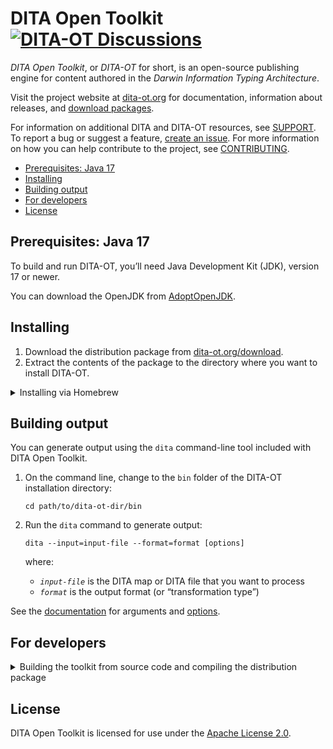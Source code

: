 # DITA Open Toolkit [![DITA-OT Discussions][discussions]](https://github.com/orgs/dita-ot/discussions)

_DITA Open Toolkit_, or _DITA-OT_ for short, is an open-source publishing engine for content authored in the _Darwin Information Typing Architecture_.

Visit the project website at [dita-ot.org][site] for documentation, information about releases, and [download packages][dist].

For information on additional DITA and DITA-OT resources, see [SUPPORT]. To report a bug or suggest a feature, [create an issue][issue]. For more information on how you can help contribute to the project, see [CONTRIBUTING].

- [Prerequisites: Java 17](#prerequisites-java-17)
- [Installing](#installing)
- [Building output](#building-output)
- [For developers](#for-developers)
- [License](#license)

## Prerequisites: Java 17

To build and run DITA-OT, you’ll need Java Development Kit (JDK), version 17 or newer.

You can download the OpenJDK from [AdoptOpenJDK][adoptopenjdk].

## Installing

1.  Download the distribution package from [dita-ot.org/download][dist].
2.  Extract the contents of the package to the directory where you want to install DITA-OT.

<details>
<summary>Installing via Homebrew</summary>

On macOS and Linux, you can also install DITA-OT using the [Homebrew] package manager:

```shell
brew install dita-ot
```

Homebrew will automatically download the latest version of the toolkit, install it in a subfolder of the local package Cellar and symlink the `dita` command to the `bin` subfolder of the Homebrew installation directory.

> **Note**
>
> Homebrew’s default installation location depends on the operating system architecture:
>
> - `/usr/local` on macOS Intel
> - `/opt/homebrew` on macOS ARM
> - `/home/linuxbrew/.linuxbrew` on Linux

</details>

## Building output

You can generate output using the `dita` command-line tool included with DITA Open Toolkit.

1.  On the command line, change to the `bin` folder of the DITA-OT installation directory:
    ```shell
    cd path/to/dita-ot-dir/bin
    ```
2.  Run the `dita` command to generate output:

    ```shell
    dita --input=input-file --format=format [options]
    ```

    where:

    - _`input-file`_ is the DITA map or DITA file that you want to process
    - _`format`_ is the output format (or “transformation type”)

See the [documentation][docs] for arguments and [options].

## For developers

<details>
<summary>Building the toolkit from source code and compiling the distribution package</summary>

1.  Clone the DITA-OT Git repository:
    ```shell
    git clone git://github.com/dita-ot/dita-ot.git
    ```
2.  Change to the DITA-OT directory:
    ```shell
    cd dita-ot
    ```
3.  Fetch the submodules:
    ```shell
    git submodule update --init --recursive
    ```
4.  In the root directory, run Gradle to compile the Java code and install plugins:
    ```shell
    ./gradlew
    ```

### Formatting code

Requirements:

- Node.js

Prettier is used retain consistent Java formatting.

1.  Run Prettier:
    ```shell
    npm run fmt
    ```

### Distribution builds

1.  In the root directory, set up the build environment:
    ```shell
    ./gradlew
    ```
2.  Build the distribution packages:

    ```shell
    ./gradlew dist
    ```

    Distribution packages are built in the `build/distributions` directory.

    If Gradle throws an error like `java.lang.OutOfMemoryError: Java heap space`, you probably need to increase the maximum Java heap size. One way to do this is to set the `GRADLE_OPTS` environment variable to a value like `-Xmx1024m`.

    For more information on the `-Xmx` option, see the [Java SE Documentation][javadoc].

</details>

## License

DITA Open Toolkit is licensed for use under the [Apache License 2.0][apache].

[discussions]: https://img.shields.io/github/discussions/dita-ot/dita-ot?label=DITA-OT%20Discussions
[site]: https://www.dita-ot.org/
[dist]: https://www.dita-ot.org/download
[support]: https://github.com/dita-ot/.github/blob/master/SUPPORT.md
[adoptopenjdk]: https://adoptopenjdk.net/
[homebrew]: https://brew.sh
[docs]: https://www.dita-ot.org/dev/
[options]: https://www.dita-ot.org/dev/topics/build-using-dita-command.html
[javadoc]: http://docs.oracle.com/javase/8/docs/technotes/tools/windows/java.html#BABHDABI
[apache]: http://www.apache.org/licenses/LICENSE-2.0
[issue]: https://github.com/dita-ot/dita-ot/issues/new/choose
[contributing]: https://github.com/dita-ot/.github/blob/master/CONTRIBUTING.md
